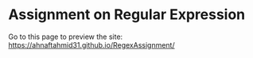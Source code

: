 # Assignment on Regular Expression

Go to this page to preview the site: https://ahnaftahmid31.github.io/RegexAssignment/
